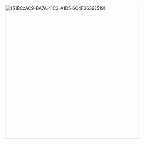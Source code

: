 <img width="437" alt="{51BC2AC9-BA7A-41C3-A1D5-6C4F36392519}" src="https://github.com/user-attachments/assets/4fe3ab03-486c-4bfb-87fa-20a56cfad84c" />
